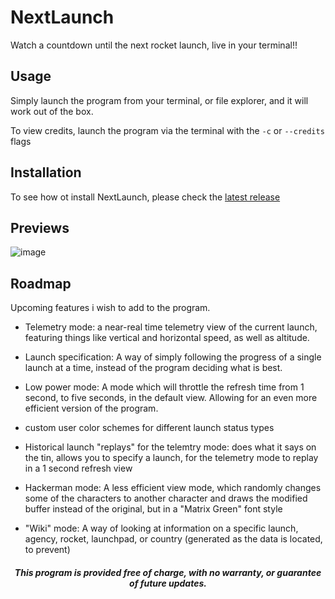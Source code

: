 # NextLaunch
Watch a countdown until the next rocket launch, live in your terminal!!


## Usage
Simply launch the program from your terminal, or file explorer, and it will work out of the box.

To view credits, launch the program via the terminal with the `-c` or `--credits` flags


## Installation
To see how ot install NextLaunch, please check the [latest release](https://github.com/fatalcenturion/NextLaunch/releases/latest)

## Previews

![image](https://user-images.githubusercontent.com/63651404/106614416-39c03e80-6563-11eb-91f6-46d0ca5210ba.png)

## Roadmap

Upcoming features i wish to add to the program.
- Telemetry mode: a near-real time telemetry view of the current launch, featuring things like vertical and horizontal speed, as well as altitude.

- Launch specification: A way of simply following the progress of a single launch at a time, instead of the program deciding what is best.

- Low power mode: A mode which will throttle the refresh time from 1 second, to five seconds, in the default view. Allowing for an even more efficient version of the program.

- custom user color schemes for different launch status types

- Historical launch "replays" for the telemtry mode: does what it says on the tin, allows you to specify a launch, for the telemetry mode to replay in a 1 second refresh view

- Hackerman mode: A less efficient view mode, which randomly changes some of the characters to another character and draws the modified buffer instead of the original, but in a "Matrix Green" font style

- "Wiki" mode: A way of looking at information on a specific launch, agency, rocket, launchpad, or country (generated as the data is located, to prevent)

<div align="center">
    <h5 align="center">This program is provided free of charge, with no warranty, or guarantee of future updates.</h5>
</div>

